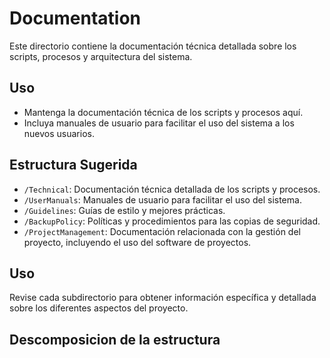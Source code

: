 # Documentation

Este directorio contiene la documentación técnica detallada sobre los scripts, procesos y arquitectura del sistema.

## Uso

- Mantenga la documentación técnica de los scripts y procesos aquí.
- Incluya manuales de usuario para facilitar el uso del sistema a los nuevos usuarios.

## Estructura Sugerida

- `/Technical`: Documentación técnica detallada de los scripts y procesos.
- `/UserManuals`: Manuales de usuario para facilitar el uso del sistema.
- `/Guidelines`: Guías de estilo y mejores prácticas.
- `/BackupPolicy`: Políticas y procedimientos para las copias de seguridad.
- `/ProjectManagement`: Documentación relacionada con la gestión del proyecto, incluyendo el uso del software de proyectos.

## Uso

Revise cada subdirectorio para obtener información específica y detallada sobre los diferentes aspectos del proyecto.


## Descomposicion de la estructura 
